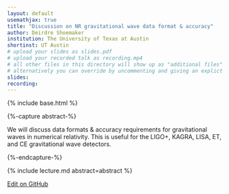```yaml
---
layout: default
usemathjax: true
title: "Discussion on NR gravitational wave data format & accuracy"
author: Deirdre Shoemaker
institution: The University of Texas at Austin
shortinst: UT Austin
# upload your slides as slides.pdf
# upload your recorded talk as recording.mp4
# all other files in this directory will show up as "additional files"
# alternatively you can override by uncommenting and giving an explict URL:
slides: 
recording: 
---
```

{% include base.html %}

{%-capture abstract-%}

We will discuss data formats & accuracy requirements for gravitational waves in numerical relativity. This is useful for the LIGO+, KAGRA, LISA, ET, and CE gravitational wave detectors.

{%-endcapture-%}

<div class="col-xs-12" markdown="1">
{% include lecture.md abstract=abstract %}

[Edit on GitHub](https://github.com/EinsteinToolkit/et2021uiuc/edit/master/{{page.path}})
</div>
